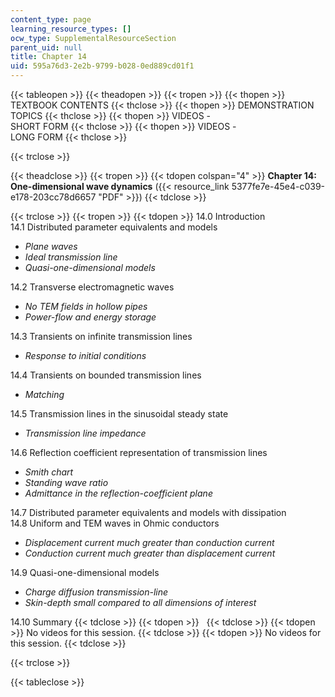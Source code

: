 ```yaml
---
content_type: page
learning_resource_types: []
ocw_type: SupplementalResourceSection
parent_uid: null
title: Chapter 14
uid: 595a76d3-2e2b-9799-b028-0ed889cd01f1
---
```


{{< tableopen >}}
{{< theadopen >}}
{{< tropen >}}
{{< thopen >}}
TEXTBOOK CONTENTS
{{< thclose >}}
{{< thopen >}}
DEMONSTRATION TOPICS
{{< thclose >}}
{{< thopen >}}
VIDEOS -  
SHORT FORM
{{< thclose >}}
{{< thopen >}}
VIDEOS -  
LONG FORM
{{< thclose >}}

{{< trclose >}}

{{< theadclose >}}
{{< tropen >}}
{{< tdopen colspan="4" >}}
**Chapter 14: One-dimensional wave dynamics** ({{< resource_link 5377fe7e-45e4-c039-e178-203cc78d6657 "PDF" >}})
{{< tdclose >}}

{{< trclose >}}
{{< tropen >}}
{{< tdopen >}}
14.0 Introduction  
14.1 Distributed parameter equivalents and models

*   _Plane waves_
*   _Ideal transmission line_
*   _Quasi-one-dimensional models_

14.2 Transverse electromagnetic waves

*   _No TEM fields in hollow pipes_
*   _Power-flow and energy storage_

14.3 Transients on infinite transmission lines

*   _Response to initial conditions_

14.4 Transients on bounded transmission lines

*   _Matching_

14.5 Transmission lines in the sinusoidal steady state

*   _Transmission line impedance_

14.6 Reflection coefficient representation of transmission lines

*   _Smith chart_
*   _Standing wave ratio_
*   _Admittance in the reflection-coefficient plane_

14.7 Distributed parameter equivalents and models with dissipation  
14.8 Uniform and TEM waves in Ohmic conductors

*   _Displacement current much greater than conduction current_
*   _Conduction current much greater than displacement current_

14.9 Quasi-one-dimensional models

*   _Charge diffusion transmission-line_
*   _Skin-depth small compared to all dimensions of interest_

14.10 Summary
{{< tdclose >}}
{{< tdopen >}}
 
{{< tdclose >}}
{{< tdopen >}}
No videos for this session.
{{< tdclose >}}
{{< tdopen >}}
No videos for this session.
{{< tdclose >}}

{{< trclose >}}

{{< tableclose >}}